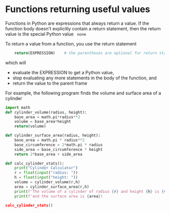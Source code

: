 # Functions returning useful values

Functions in Python are expressions that always return a value. 
If the function body doesn't explicitly contain a return statement,
then the return value is the special Python value ``` none```

To return a value from a function, you use the return statement
``` python
    return(EXPRESSION)    # the parentheses are optional for return statements
```
which will
* evaluate the EXPRESSION to get a Python value,
* stop evaluating any more statements in the body of the function, and
* return the value to the parent frame

For example, the following program finds the volume and surface area of a cylinder
``` python
import math
def cylinder_volume(radius, height):
    base_area = math.pi*radius**2
    volume = base_area*height
    return(volume)

def cylinder_surface_area(radius, height):
    base_area = math.pi * radius**2
    base_circumference = 2*math.pi * radius
    side_area = base_circumference * height
    return 2*base_area + side_area

def calc_cylinder_stats():
    print("Cylinder Calculator")
    r = float(input("radius: "))
    h = float(input("height: "))
    volume = cylinder_volume(r,h)
    area = cylinder_surface_area(r,h)
    print(f'The volume of a cylinder of radius {r} and height {h} is {volume}')
    print(f'and the surface area is {area})

calc_cylinder_stats()
 
```

